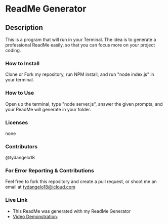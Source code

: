 # ReadMe Generator

## Description

This is a program that will run in your Terminal. The idea is to generate a professional ReadMe easily, so that you can focus more on your project coding.

### How to Install

Clone or Fork my repository, run NPM install, and run "node index.js" in your terminal.

### How to Use

Open up the terminal, type "node server.js", answer the given prompts, and your ReadMe will generate in your folder.

### Licenses

none

### Contributors

@tydangelo18

### For Error Reporting & Contributions

Feel free to fork this repository and create a pull request, or shoot me an email at tydangelo18@icloud.com

### Live Link

- This ReadMe was generated with my ReadMe Generator
- [Video Demonstration](https://drive.google.com/file/d/1W2eZhyz566ZDkXuOOy98zt-J2Gd_OTex/view).

